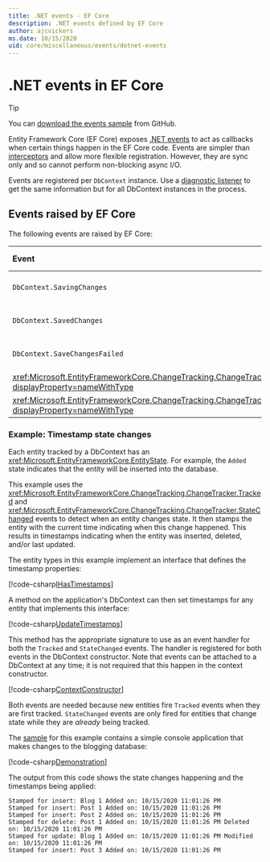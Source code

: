 ```yaml
---
title: .NET events - EF Core
description: .NET events defined by EF Core  
author: ajcvickers
ms.date: 10/15/2020
uid: core/miscellaneous/events/dotnet-events
---
```


# .NET events in EF Core

> [!TIP]  
> You can [download the events sample](https://github.com/dotnet/EntityFramework.Docs/tree/master/samples/core/Miscellaneous/Events) from GitHub.

Entity Framework Core (EF Core) exposes [.NET events](/dotnet/standard/events/) to act as callbacks when certain things happen in the EF Core code. Events are simpler than [interceptors](xref:core/miscellaneous/events/interception) and allow more flexible registration. However, they are sync only and so cannot perform non-blocking async I/O.

Events are registered per `DbContext` instance. Use a [diagnostic listener](xref:core/miscellaneous/events/diagnostics) to get the same information but for all DbContext instances in the process.

## Events raised by EF Core

The following events are raised by EF Core:

| Event | Version introduced | When raised
|:------|--------------------|-------
| `DbContext.SavingChanges` <!-- Issue #2748 -->| 5.0 | At the start of <xref:Microsoft.EntityFrameworkCore.DbContext.SaveChanges%2A> or <xref:Microsoft.EntityFrameworkCore.DbContext.SaveChangesAsync%2A>
| `DbContext.SavedChanges`  <!-- Issue #2748 -->| 5.0 | At the end of a successful <xref:Microsoft.EntityFrameworkCore.DbContext.SaveChanges%2A> or <xref:Microsoft.EntityFrameworkCore.DbContext.SaveChangesAsync%2A>
| `DbContext.SaveChangesFailed`  <!-- Issue #2748 -->| 5.0 | At the end of a failed <xref:Microsoft.EntityFrameworkCore.DbContext.SaveChanges%2A> or <xref:Microsoft.EntityFrameworkCore.DbContext.SaveChangesAsync%2A>
| <xref:Microsoft.EntityFrameworkCore.ChangeTracking.ChangeTracker.Tracked?displayProperty=nameWithType> | 2.1 | When an entity is tracked by the context
| <xref:Microsoft.EntityFrameworkCore.ChangeTracking.ChangeTracker.StateChanged?displayProperty=nameWithType> | 2.1 | When a tracked entity changes its state

### Example: Timestamp state changes

Each entity tracked by a DbContext has an <xref:Microsoft.EntityFrameworkCore.EntityState>. For example, the `Added` state indicates that the entity will be inserted into the database.

This example uses the <xref:Microsoft.EntityFrameworkCore.ChangeTracking.ChangeTracker.Tracked> and <xref:Microsoft.EntityFrameworkCore.ChangeTracking.ChangeTracker.StateChanged> events to detect when an entity changes state. It then stamps the entity with the current time indicating when this change happened. This results in timestamps indicating when the entity was inserted, deleted, and/or last updated.

The entity types in this example implement an interface that defines the timestamp properties:

<!--
public interface IHasTimestamps
{
    DateTime? Added { get; set; }
    DateTime? Deleted { get; set; }
    DateTime? Modified { get; set; }
}
-->
[!code-csharp[IHasTimestamps](../../../../samples/core/Miscellaneous/Events/Program.cs?name=IHasTimestamps)]

A method on the application's DbContext can then set timestamps for any entity that implements this interface:

<!--
    private static void UpdateTimestamps(object sender, EntityEntryEventArgs e)
    {
        if (e.Entry.Entity is IHasTimestamps entityWithTimestamps)
        {
            switch (e.Entry.State)
            {
                case EntityState.Deleted:
                    entityWithTimestamps.Deleted = DateTime.UtcNow;
                    Console.WriteLine($"Stamped for delete: {e.Entry.Entity}");
                    break;
                case EntityState.Modified:
                    entityWithTimestamps.Modified = DateTime.UtcNow;
                    Console.WriteLine($"Stamped for update: {e.Entry.Entity}");
                    break;
                case EntityState.Added:
                    entityWithTimestamps.Added = DateTime.UtcNow;
                    Console.WriteLine($"Stamped for insert: {e.Entry.Entity}");
                    break;
            }
        }
    }
-->
[!code-csharp[UpdateTimestamps](../../../../samples/core/Miscellaneous/Events/Program.cs?name=UpdateTimestamps)]

This method has the appropriate signature to use as an event handler for both the `Tracked` and `StateChanged` events. The handler is registered for both events in the DbContext constructor. Note that events can be attached to a DbContext at any time; it is not required that this happen in the context constructor.

<!--
    public BlogsContext()
    {
        ChangeTracker.StateChanged += UpdateTimestamps;
        ChangeTracker.Tracked += UpdateTimestamps;
    }
-->
[!code-csharp[ContextConstructor](../../../../samples/core/Miscellaneous/Events/Program.cs?name=ContextConstructor)]

Both events are needed because new entities fire `Tracked` events when they are first tracked. `StateChanged` events are only fired for entities that change state while they are _already_ being tracked.

The [sample](https://github.com/dotnet/EntityFramework.Docs/tree/master/samples/core/Miscellaneous/Events) for this example contains a simple console application that makes changes to the blogging database:

<!--
        using (var context = new BlogsContext())
        {
            context.Database.EnsureDeleted();
            context.Database.EnsureCreated();
            
            context.Add(
                new Blog
                {
                    Id = 1,
                    Name = "EF Blog",
                    Posts =
                    {
                        new Post { Id = 1, Title = "EF Core 3.1!" },
                        new Post { Id = 2, Title = "EF Core 5.0!" }
                    }
                });

            context.SaveChanges();
        }

        using (var context = new BlogsContext())
        {
            var blog = context.Blogs.Include(e => e.Posts).Single();

            blog.Name = "EF Core Blog";
            context.Remove(blog.Posts.First());
            blog.Posts.Add(new Post { Id = 3, Title = "EF Core 6.0!" });

            context.SaveChanges();
        }
-->
[!code-csharp[Demonstration](../../../../samples/core/Miscellaneous/Events/Program.cs?name=Demonstration)]

The output from this code shows the state changes happening and the timestamps being applied:

```output
Stamped for insert: Blog 1 Added on: 10/15/2020 11:01:26 PM
Stamped for insert: Post 1 Added on: 10/15/2020 11:01:26 PM
Stamped for insert: Post 2 Added on: 10/15/2020 11:01:26 PM
Stamped for delete: Post 1 Added on: 10/15/2020 11:01:26 PM Deleted on: 10/15/2020 11:01:26 PM
Stamped for update: Blog 1 Added on: 10/15/2020 11:01:26 PM Modified on: 10/15/2020 11:01:26 PM
Stamped for insert: Post 3 Added on: 10/15/2020 11:01:26 PM
```
